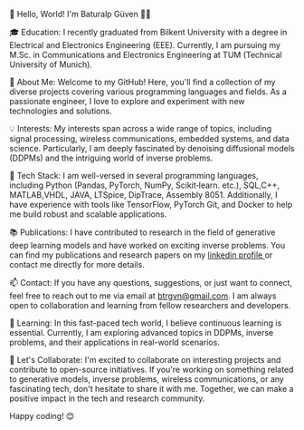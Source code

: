 👋 Hello, World! I'm Baturalp Güven 👨‍💻

🎓 Education: I recently graduated from Bilkent University with a degree in Electrical and Electronics Engineering (EEE). Currently, I am pursuing my M.Sc. in Communications and Electronics Engineering at TUM (Technical University of Munich).

🚀 About Me: Welcome to my GitHub! Here, you'll find a collection of my diverse projects covering various programming languages and fields. As a passionate engineer, I love to explore and experiment with new technologies and solutions.

💡 Interests: My interests span across a wide range of topics, including signal processing, wireless communications, embedded systems, and data science. Particularly, I am deeply fascinated by denoising diffusional models (DDPMs) and the intriguing world of inverse problems.

🔧 Tech Stack: I am well-versed in several programming languages, including Python (Pandas, PyTorch, NumPy, Scikit‑learn. etc.), SQL,C++, MATLAB,VHDL, JAVA, LTSpice, DipTrace, Assembly 8051. Additionally, I have experience with tools like TensorFlow, PyTorch Git, and Docker to help me build robust and scalable applications.

📚 Publications: I have contributed to research in the field of generative deep learning models and have worked on exciting inverse problems. You can find my publications and research papers on my <a href="linkedin.com/in/baturalp-guven"> linkedin profile </a>  or contact me directly for more details.

📫 Contact: If you have any questions, suggestions, or just want to connect, feel free to reach out to me via email at btrgvn@gmail.com. I am always open to collaboration and learning from fellow researchers and developers.

🌱 Learning: In this fast-paced tech world, I believe continuous learning is essential. Currently, I am exploring advanced topics in DDPMs, inverse problems, and their applications in real-world scenarios.

🌟 Let's Collaborate: I'm excited to collaborate on interesting projects and contribute to open-source initiatives. If you're working on something related to generative models, inverse problems, wireless communications, or any fascinating tech, don't hesitate to share it with me. Together, we can make a positive impact in the tech and research community.

Happy coding! 😊
